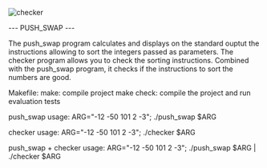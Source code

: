 ![checker](https://github.com/busshi/push_swap/actions/workflows/checker.yml/badge.svg)

--- PUSH_SWAP ---


The push_swap program calculates and displays on the standard ouptut the instructions
allowing to sort the integers passed as parameters.
The checker program allows you to check the sorting instructions. Combined with the push_swap program,
it checks if the instructions to sort the numbers are good.


Makefile:
make: compile project
make check: compile the project and run evaluation tests


push_swap usage:
ARG="-12 -50 101 2 -3"; ./push_swap $ARG


checker usage:
ARG="-12 -50 101 2 -3"; ./checker $ARG


push_swap + checker usage:
ARG="-12 -50 101 2 -3"; ./push_swap $ARG | ./checker $ARG
